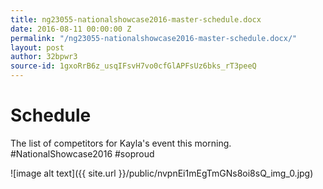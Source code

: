```yaml
---
title: ng23055-nationalshowcase2016-master-schedule.docx
date: 2016-08-11 00:00:00 Z
permalink: "/ng23055-nationalshowcase2016-master-schedule.docx/"
layout: post
author: 32bpwr3
source-id: 1gxoRrB6z_usqIFsvH7vo0cfGlAPFsUz6bks_rT3peeQ
---
```


# Schedule

The list of competitors for Kayla's event this morning. #NationalShowcase2016 #soproud

![image alt text]({{ site.url }}/public/nvpnEi1mEgTmGNs8oi8sQ_img_0.jpg)

